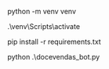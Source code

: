 python -m venv venv

.\venv\Scripts\activate

pip install -r requirements.txt

python .\docevendas_bot.py    
